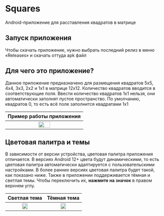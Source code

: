 # Squares
Android-приложение для расставления квадратов в матрице

## Запуск приложения
Чтобы скачать приложение, нужно выбрать последний релиз в меню «Releases» и скачать оттуда apk файл

## Для чего это приложение?
Данное приложение предназначено для размещения квадратов 5х5, 4х4, 3х3, 2х2 и 1х1 в матрице 12х12. 
Количество квадратов вводится в соответствующие поля. Ввести количество квадратов 1х1 нельзя, они автоматически заполнят пустое пространство. 
По умолчанию, квадратов 0, то есть всё поле заполнится квадратами 1х1

|                                   Пример работы приложения             |
|:----------------------------------------------------------------------:|
|<img src="https://user-images.githubusercontent.com/89968445/202920723-b0e38d3b-7de7-4743-b082-7453e21b3eed.jpg" width=40% height=40%>|

## Цветовая палитра и темы
В зависимости от версии устройства, цветовая палитра приложения отличается. В версиях Android 12+ цвета будут динамическими, 
то есть цветовая палитра автоматически адаптируется с пользовательскими настройками.
В более ранних версиях цветовая палитра будет такой, как показано ниже.
Также в приложении поддерживается тёмная и светлая темы. Чтобы переключить их, **нажмите на значок** в правом верхнем углу. 

|                                                              Светлая тема                                                            |                                                              Тёмная тема                                                              |
|:------------------------------------------------------------------------------------------------------------------------------------:|:-------------------------------------------------------------------------------------------------------------------------------------:|
|<img src="https://user-images.githubusercontent.com/89968445/202919871-61e7031d-f90b-4c83-817d-d09dcd8f72ad.jpg" width=40% height=40%>|<img src="https://user-images.githubusercontent.com/89968445/202919881-8e5ea58e-d388-48a6-a742-e36e682616b9.jpg" width=40% height=40%>|
